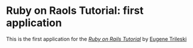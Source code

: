 # Ruby on Raols Tutorial: first application

This is the first application for the [*Ruby on Rails Tutorial*](http://railstutorial.org/) by [Eugene Trileski](http://google.com/)